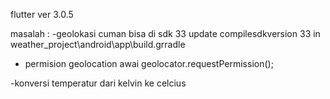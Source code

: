 flutter ver 3.0.5

masalah : 
-geolokasi cuman bisa di sdk 33
update compilesdkversion 33 in weather_project\android\app\build.grradle

- permision geolocation
awai geolocator.requestPermission();

-konversi temperatur dari kelvin ke celcius